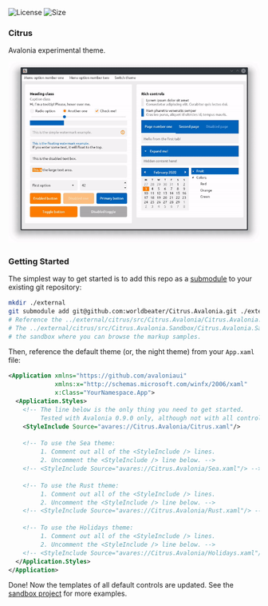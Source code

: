 ![License](https://img.shields.io/github/license/worldbeater/avalonia.citrus.svg) ![Size](https://img.shields.io/github/repo-size/worldbeater/avalonia.citrus.svg)

### Citrus

Avalonia experimental theme.

<img src="./assets/demo.gif" width="800">

### Getting Started

The simplest way to get started is to add this repo as a [submodule](https://git-scm.com/book/en/v2/Git-Tools-Submodules) to your existing git repository:

```sh
mkdir ./external
git submodule add git@github.com:worldbeater/Citrus.Avalonia.git ./external/citrus
# Reference the ../external/citrus/src/Citrus.Avalonia/Citrus.Avalonia.csproj project then.
# The ../external/citrus/src/Citrus.Avalonia.Sandbox/Citrus.Avalonia.Sandbox.csproj is 
# the sandbox where you can browse the markup samples.
```

Then, reference the default theme (or, the night theme) from your `App.xaml` file:

```xml
<Application xmlns="https://github.com/avaloniaui"
             xmlns:x="http://schemas.microsoft.com/winfx/2006/xaml"
             x:Class="YourNamespace.App">
  <Application.Styles>
    <!-- The line below is the only thing you need to get started.
         Tested with Avalonia 0.9.0 only, although not with all controls. -->
    <StyleInclude Source="avares://Citrus.Avalonia/Citrus.xaml"/>

    <!-- To use the Sea theme:
         1. Comment out all of the <StyleInclude /> lines.
         2. Uncomment the <StyleInclude /> line below. -->
    <!-- <StyleInclude Source="avares://Citrus.Avalonia/Sea.xaml"/> -->

    <!-- To use the Rust theme:
         1. Comment out all of the <StyleInclude /> lines.
         2. Uncomment the <StyleInclude /> line below. -->
    <!-- <StyleInclude Source="avares://Citrus.Avalonia/Rust.xaml"/> -->

    <!-- To use the Holidays theme:
         1. Comment out all of the <StyleInclude /> lines.
         2. Uncomment the <StyleInclude /> line below. -->
    <!-- <StyleInclude Source="avares://Citrus.Avalonia/Holidays.xaml"/> -->
  </Application.Styles>
</Application>
```

Done! Now the templates of all default controls are updated. See the [sandbox project](https://github.com/worldbeater/Citrus.Avalonia/blob/master/src/Citrus.Avalonia.Sandbox/MainWindow.xaml) for more examples.
